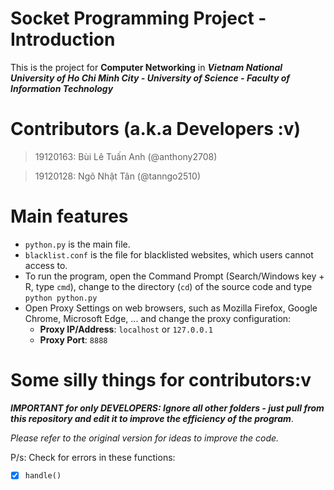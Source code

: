 # Socket Programming Project - Introduction

This is the project for **Computer Networking** in ***Vietnam National University of Ho Chi Minh City - University of Science - Faculty of Information Technology***

# Contributors (a.k.a Developers :v)

> 19120163: Bùi Lê Tuấn Anh (@anthony2708)

> 19120128: Ngô Nhật Tân (@tanngo2510)

# Main features
- `python.py` is the main file.
- `blacklist.conf` is the file for blacklisted websites, which users cannot access to. 
- To run the program, open the Command Prompt (Search/Windows key + R, type `cmd`), change to the directory (`cd`) of the source code and type `python python.py`
- Open Proxy Settings on web browsers, such as Mozilla Firefox, Google Chrome, Microsoft Edge, ... and change the proxy configuration:
  - **Proxy IP/Address**: `localhost` or `127.0.0.1`
  - **Proxy Port**: `8888`

# Some silly things for contributors:v
***IMPORTANT for only DEVELOPERS: Ignore all other folders -  just pull from this repository and edit it to improve the efficiency of the program***.

*Please refer to the original version for ideas to improve the code.*

P/s: Check for errors in these functions:
- [x] `handle()` 

